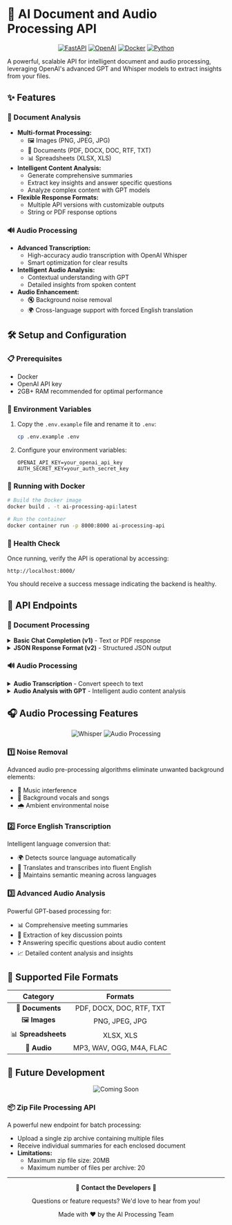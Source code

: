 # 🚀 AI Document and Audio Processing API

<div align="center">

[![FastAPI](https://img.shields.io/badge/FastAPI-005571?style=for-the-badge&logo=fastapi)](https://fastapi.tiangolo.com/)
[![OpenAI](https://img.shields.io/badge/OpenAI-412991?style=for-the-badge&logo=openai&logoColor=white)](https://openai.com/)
[![Docker](https://img.shields.io/badge/Docker-2496ED?style=for-the-badge&logo=docker&logoColor=white)](https://www.docker.com/)
[![Python](https://img.shields.io/badge/Python-3776AB?style=for-the-badge&logo=python&logoColor=white)](https://www.python.org/)

</div>

A powerful, scalable API for intelligent document and audio processing, leveraging OpenAI's advanced GPT and Whisper models to extract insights from your files.

## ✨ Features

### 📄 Document Analysis
- **Multi-format Processing:**
  - 🖼️ Images (PNG, JPEG, JPG)
  - 📝 Documents (PDF, DOCX, DOC, RTF, TXT)
  - 📊 Spreadsheets (XLSX, XLS)
- **Intelligent Content Analysis:**
  - Generate comprehensive summaries
  - Extract key insights and answer specific questions
  - Analyze complex content with GPT models
- **Flexible Response Formats:**
  - Multiple API versions with customizable outputs
  - String or PDF response options

### 🔊 Audio Processing
- **Advanced Transcription:**
  - High-accuracy audio transcription with OpenAI Whisper
  - Smart optimization for clear results
- **Intelligent Audio Analysis:**
  - Contextual understanding with GPT
  - Detailed insights from spoken content
- **Audio Enhancement:**
  - 🔇 Background noise removal
  - 🌍 Cross-language support with forced English translation

## 🛠️ Setup and Configuration

### 📋 Prerequisites

- Docker
- OpenAI API key
- 2GB+ RAM recommended for optimal performance

### 🔐 Environment Variables

1. Copy the `.env.example` file and rename it to `.env`:
   ```bash
   cp .env.example .env
   ```
   
2. Configure your environment variables:
   ```
   OPENAI_API_KEY=your_openai_api_key
   AUTH_SECRET_KEY=your_auth_secret_key
   ```

### 🐳 Running with Docker

```bash
# Build the Docker image
docker build . -t ai-processing-api:latest

# Run the container
docker container run -p 8000:8000 ai-processing-api
```

### 🔄 Health Check

Once running, verify the API is operational by accessing:
```
http://localhost:8000/
```
You should receive a success message indicating the backend is healthy.

## 🔌 API Endpoints

### 📝 Document Processing

<details>
<summary><b>Basic Chat Completion (v1)</b> - Text or PDF response</summary>

#### Endpoint
```
POST /v1/chat-completion
```

#### Request

```bash
curl --location 'http://localhost:8000/v1/chat-completion' \
--header 'Authorization: your_auth_secret_key' \
--form 'file=@"/path/to/document.pdf"' \
--form 'prompt="Summarize this document"' \
--form 'response_type="string"' \
--form 'model_name="gpt-4o-mini"'
```

#### Parameters

| Parameter | Type | Required | Description |
|-----------|------|----------|-------------|
| `file` | File | Yes | The document file (PDF, Image, Word, Excel, etc.) |
| `prompt` | String | Yes | Your instruction for analyzing the document |
| `response_type` | String | No | Response format: `string` or `pdf` (default: `string`) |
| `model_name` | String | No | OpenAI model: `gpt-4o` or `gpt-4o-mini` (default: `gpt-4o-mini`) |
| `sheet_names` | String | No | For Excel files, comma-separated sheet names |

</details>

<details>
<summary><b>JSON Response Format (v2)</b> - Structured JSON output</summary>

#### Endpoint
```
POST /v2/chat-completion
```

#### Request

```bash
curl --location 'http://localhost:8000/v2/chat-completion' \
--header 'Authorization: your_auth_secret_key' \
--form 'file=@"/path/to/document.pdf"' \
--form 'prompt="Summarize this document"' \
--form 'model_name="gpt-4o-mini"' \
--form 'temperature=0.7'
```

#### Parameters

| Parameter | Type | Required | Description |
|-----------|------|----------|-------------|
| `file` | File | Yes | The document file to analyze |
| `prompt` | String | Yes | Your instruction for analyzing the document |
| `model_name` | String | No | OpenAI model: `gpt-4o` or `gpt-4o-mini` (default: `gpt-4o-mini`) |
| `temperature` | Float | No | Model temperature (0.0-2.0) (default: 0.6) |

</details>

### 🔊 Audio Processing

<details>
<summary><b>Audio Transcription</b> - Convert speech to text</summary>

#### Endpoint
```
POST /audio-transcription
```

#### Request

```bash
curl --location 'http://localhost:8000/audio-transcription' \
--header 'Authorization: your_auth_secret_key' \
--form 'file=@"/path/to/audio.mp3"' \
--form 'remove_noise="true"' \
--form 'force_english="true"'
```

#### Parameters

| Parameter | Type | Required | Description |
|-----------|------|----------|-------------|
| `file` | File | Yes | Audio file (mp3, wav, ogg, m4a, flac) |
| `remove_noise` | Boolean | No | Apply noise removal (default: true) |
| `force_english` | Boolean | No | Force English transcription (default: true) |

</details>

<details>
<summary><b>Audio Analysis with GPT</b> - Intelligent audio content analysis</summary>

#### Endpoint
```
POST /audio-analysis
```

#### Request

```bash
curl --location 'http://localhost:8000/audio-analysis' \
--header 'Authorization: your_auth_secret_key' \
--form 'file=@"/path/to/audio.mp3"' \
--form 'prompt="Summarize the key points from this meeting"' \
--form 'remove_noise="true"' \
--form 'force_english="true"' \
--form 'model_name="gpt-4o"'
```

#### Parameters

| Parameter | Type | Required | Description |
|-----------|------|----------|-------------|
| `file` | File | Yes | Audio file to analyze |
| `prompt` | String | Yes | Analysis instructions for GPT |
| `remove_noise` | Boolean | No | Apply noise removal (default: true) |
| `force_english` | Boolean | No | Force English transcription (default: true) |
| `model_name` | String | No | OpenAI model to use (default: `gpt-4o-mini`) |

</details>

## 🎧 Audio Processing Features

<div align="center">
  <img src="https://img.shields.io/badge/Whisper-5A67D8?style=for-the-badge" alt="Whisper" />
  <img src="https://img.shields.io/badge/Audio_Processing-FF5A5F?style=for-the-badge" alt="Audio Processing" />
</div>

### 1️⃣ Noise Removal
Advanced audio pre-processing algorithms eliminate unwanted background elements:
- 🎵 Music interference
- 🎤 Background vocals and songs
- 🌧️ Ambient environmental noise

### 2️⃣ Force English Transcription
Intelligent language conversion that:
- 🌍 Detects source language automatically
- 🔄 Translates and transcribes into fluent English
- 📝 Maintains semantic meaning across languages

### 3️⃣ Advanced Audio Analysis
Powerful GPT-based processing for:
- 📊 Comprehensive meeting summaries
- 🔑 Extraction of key discussion points
- ❓ Answering specific questions about audio content
- 📈 Detailed content analysis and insights

## 📂 Supported File Formats

<div align="center">

| Category | Formats |
|:--------:|:-------:|
| 📝 **Documents** | PDF, DOCX, DOC, RTF, TXT |
| 🖼️ **Images** | PNG, JPEG, JPG |
| 📊 **Spreadsheets** | XLSX, XLS |
| 🎵 **Audio** | MP3, WAV, OGG, M4A, FLAC |

</div>

## 🔮 Future Development

<div align="center">
  <img src="https://img.shields.io/badge/Coming_Soon-34D399?style=for-the-badge" alt="Coming Soon" />
</div>

### 📦 Zip File Processing API
A powerful new endpoint for batch processing:
- Upload a single zip archive containing multiple files
- Receive individual summaries for each enclosed document
- **Limitations:**
  - Maximum zip file size: 20MB
  - Maximum number of files per archive: 20

---

<div align="center">
  <p>📱 <b>Contact the Developers</b> 📱</p>
  <p>Questions or feature requests? We'd love to hear from you!</p>
  <p>Made with ❤️ by the AI Processing Team</p>
</div>

